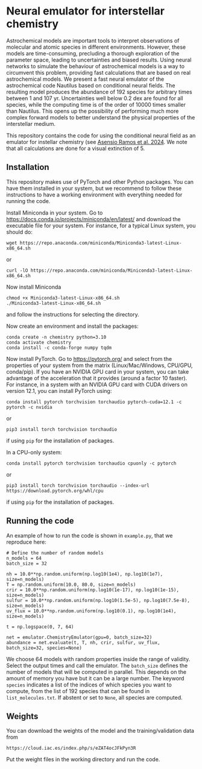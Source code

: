 # Neural emulator for interstellar chemistry

Astrochemical models are important tools to interpret observations of molecular and atomic species in different 
environments. However, these models are time-consuming, precluding a thorough exploration of the parameter space, 
leading to uncertainties and biased results. Using neural networks to simulate the behaviour of astrochemical models 
is a way to circumvent this problem, providing fast calculations that are based on real astrochemical models. We 
present a fast neural emulator of the astrochemical code Nautilus based on conditional neural fields. The resulting 
model produces the abundance of 192 species for arbitrary times between 1 and 107 yr. Uncertainties well below 0.2 dex 
are found for all species, while the computing time is of the order of 10000 times smaller than Nautilus. This 
opens up the possibility of performing much more complex forward models to better understand the physical properties of the 
interstellar medium. 

This repository contains the code for using the conditional neural field
as an emulator for instellar chemistry (see [Asensio Ramos et al. 2024](https://ui.adsabs.harvard.edu/abs/2024MNRAS.531.4930A/abstract).
We note that all calculations are done for a visual extinction of 5.

## Installation

This repository makes use of PyTorch and other Python packages. You can have them
installed in your system, but we recommend to follow these instructions to
have a working environment with everything needed for running the code.

Install Miniconda in your system. Go to https://docs.conda.io/projects/miniconda/en/latest/ and download the executable file for your system. For instance, for a typical Linux system, you should do:

    wget https://repo.anaconda.com/miniconda/Miniconda3-latest-Linux-x86_64.sh

or 

    curl -lO https://repo.anaconda.com/miniconda/Miniconda3-latest-Linux-x86_64.sh

Now install Miniconda

    chmod +x Miniconda3-latest-Linux-x86_64.sh
    ./Miniconda3-latest-Linux-x86_64.sh

and follow the instructions for selecting the directory.

Now create an environment and install the packages:

    conda create -n chemistry python=3.10
    conda activate chemistry
    conda install -c conda-forge numpy tqdm 

Now install PyTorch. Go to https://pytorch.org/ and select from the properties of 
your system from the matrix (Linux/Mac/Windows, CPU/GPU, conda/pip). If you have an 
NVIDIA GPU card in your system, you can take advantage of the acceleration that it
provides (around a factor 10 faster). For instance, in a system with an NVIDIA GPU
card with CUDA drivers on version 12.1, you can install PyTorch using:

    conda install pytorch torchvision torchaudio pytorch-cuda=12.1 -c pytorch -c nvidia

or

    pip3 install torch torchvision torchaudio

if using `pip` for the installation of packages.

In a CPU-only system:

    conda install pytorch torchvision torchaudio cpuonly -c pytorch

or

    pip3 install torch torchvision torchaudio --index-url https://download.pytorch.org/whl/cpu

if using `pip` for the installation of packages.

## Running the code

An example of how to run the code is shown in `example.py`, that we reproduce here:

    # Define the number of random models 
    n_models = 64
    batch_size = 32

    nh = 10.0**np.random.uniform(np.log10(1e4), np.log10(1e7), size=n_models)
    T = np.random.uniform(10.0, 80.0, size=n_models)
    crir = 10.0**np.random.uniform(np.log10(1e-17), np.log10(1e-15), size=n_models)
    sulfur = 10.0**np.random.uniform(np.log10(1.5e-5), np.log10(7.5e-8), size=n_models)
    uv_flux = 10.0**np.random.uniform(np.log10(0.1), np.log10(1e4), size=n_models)
    
    t = np.logspace(0, 7, 64)

    net = emulator.ChemistryEmulator(gpu=0, batch_size=32)
    abundance = net.evaluate(t, T, nh, crir, sulfur, uv_flux, batch_size=32, species=None)

We choose 64 models with random properties inside the range of validity. Select the output times and call the emulator. The `batch_size` defines the number of models that will be computed in parallel. This depends on the amount of memory you have but it can be a large number. The keyword `species` indicates a list of the indices of which species you
want to compute, from the list of 192 species that can be found in `list_molecules.txt`. If abstent or
set to `None`, all species are computed.

## Weights

You can download the weights of the model and the training/validation data from

    https://cloud.iac.es/index.php/s/eZAT4ocJFkPyn3R

Put the weight files in the working directory and run the code.
